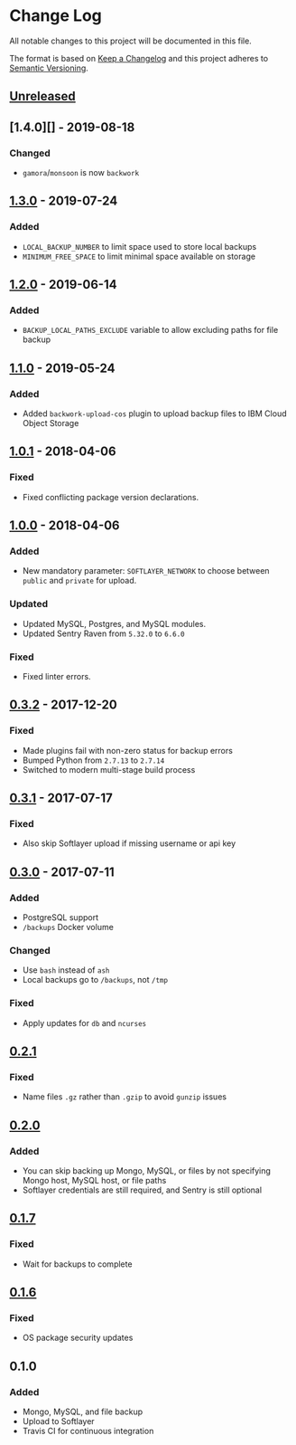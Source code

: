 # Change Log

All notable changes to this project will be documented in this file.

The format is based on [Keep a Changelog](http://keepachangelog.com/)
and this project adheres to [Semantic Versioning](http://semver.org/).

## [Unreleased][]

## [1.4.0][] - 2019-08-18

### Changed

- `gamora`/`monsoon` is now `backwork`


## [1.3.0][] - 2019-07-24

### Added

- `LOCAL_BACKUP_NUMBER` to limit space used to store local backups
- `MINIMUM_FREE_SPACE` to limit minimal space available on storage

## [1.2.0][] - 2019-06-14

### Added

- `BACKUP_LOCAL_PATHS_EXCLUDE` variable to allow excluding paths for file backup

## [1.1.0][] - 2019-05-24

### Added

- Added `backwork-upload-cos` plugin to upload backup files to IBM Cloud Object Storage

## [1.0.1][] - 2018-04-06

### Fixed

- Fixed conflicting package version declarations.

## [1.0.0][] - 2018-04-06

### Added

- New mandatory parameter: `SOFTLAYER_NETWORK` to choose between
  `public` and `private` for upload.

### Updated

- Updated MySQL, Postgres, and MySQL modules.
- Updated Sentry Raven from `5.32.0` to `6.6.0`

### Fixed

- Fixed linter errors.

## [0.3.2][] - 2017-12-20

### Fixed

- Made plugins fail with non-zero status for backup errors
- Bumped Python from `2.7.13` to `2.7.14`
- Switched to modern multi-stage build process

## [0.3.1][] - 2017-07-17

### Fixed

- Also skip Softlayer upload if missing username or api key

## [0.3.0][] - 2017-07-11

### Added

- PostgreSQL support
- `/backups` Docker volume

### Changed

- Use `bash` instead of `ash`
- Local backups go to `/backups`, not `/tmp`

### Fixed

- Apply updates for `db` and `ncurses`

## [0.2.1][]

### Fixed

- Name files `.gz` rather than `.gzip` to avoid `gunzip` issues

## [0.2.0][]

### Added

- You can skip backing up Mongo, MySQL, or files by not specifying
  Mongo host, MySQL host, or file paths
- Softlayer credentials are still required, and Sentry is still optional

## [0.1.7][]

### Fixed

- Wait for backups to complete

## [0.1.6][]

### Fixed

- OS package security updates

## 0.1.0

### Added

- Mongo, MySQL, and file backup
- Upload to Softlayer
- Travis CI for continuous integration

[unreleased]: https://github.ibm.com/bdu/gamora/compare/1.3.0...HEAD
[1.3.0]: https://github.ibm.com/bdu/gamora/compare/1.2.0...1.3.0
[1.2.0]: https://github.ibm.com/bdu/gamora/compare/1.1.0...1.2.0
[1.1.0]: https://github.ibm.com/bdu/gamora/compare/1.0.1...1.1.0
[1.0.1]: https://github.ibm.com/bdu/gamora/compare/1.0.0...1.0.1
[1.0.0]: https://github.ibm.com/bdu/gamora/compare/0.3.2...1.0.0
[0.3.2]: https://github.ibm.com/bdu/gamora/compare/0.3.1...0.3.2
[0.3.1]: https://github.ibm.com/bdu/gamora/compare/0.3.0...0.3.1
[0.3.0]: https://github.ibm.com/bdu/gamora/compare/0.2.1...0.3.0
[0.2.1]: https://github.ibm.com/bdu/gamora/compare/0.2.0...0.2.1
[0.2.0]: https://github.ibm.com/bdu/gamora/compare/0.1.7...0.2.0
[0.1.7]: https://github.ibm.com/bdu/gamora/compare/0.1.6...0.1.7
[0.1.6]: https://github.ibm.com/bdu/gamora/compare/0.1.0...0.1.6
